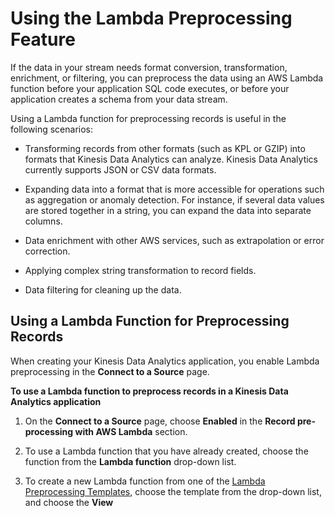 # Using the Lambda Preprocessing Feature<a name="lambda-preprocessing"></a>

If the data in your stream needs format conversion, transformation, enrichment, or filtering, you can preprocess the data using an AWS Lambda function before your application SQL code executes, or before your application creates a schema from your data stream\. 

Using a Lambda function for preprocessing records is useful in the following scenarios:

+ Transforming records from other formats \(such as KPL or GZIP\) into formats that Kinesis Data Analytics can analyze\. Kinesis Data Analytics currently supports JSON or CSV data formats\.

+ Expanding data into a format that is more accessible for operations such as aggregation or anomaly detection\. For instance, if several data values are stored together in a string, you can expand the data into separate columns\.

+ Data enrichment with other AWS services, such as extrapolation or error correction\.

+ Applying complex string transformation to record fields\.

+ Data filtering for cleaning up the data\.

## Using a Lambda Function for Preprocessing Records<a name="lambda-preprocessing-use"></a>

When creating your Kinesis Data Analytics application, you enable Lambda preprocessing in the **Connect to a Source** page\.

**To use a Lambda function to preprocess records in a Kinesis Data Analytics application**

1. On the **Connect to a Source** page, choose **Enabled** in the **Record pre\-processing with AWS Lambda** section\.

1. To use a Lambda function that you have already created, choose the function from the **Lambda function** drop\-down list\.

1. To create a new Lambda function from one of the [Lambda Preprocessing Templates](#lambda-preprocessing-templates), choose the template from the drop\-down list, and choose the **View <template name> in Lambda** link to edit the function\.

1. To create a new Lambda function, choose **Create new**\. For information about creating a Lambda function, see [Create a HelloWorld Lambda Function and Explore the Console](http://docs.aws.amazon.com/lambda/latest/dg/getting-started-create-function.html)\.

1. Choose the version of the Lambda function to use\. To use the latest version, choose **$LATEST**\.

When you choose or create a Lambda function for record preprocessing, the records are preprocessed before your application SQL code executes, or your application generates a schema from the records\.

## Lambda Preprocessing Permissions<a name="lambda-preprocessing-policy"></a>

To use Lambda preprocessing, the application's IAM role requires the following permissions policy:

```
     {
       "Sid": "UseLambdaFunction",
       "Effect": "Allow",
       "Action": [
           "lambda:InvokeFunction",
           "lambda:GetFunctionConfiguration"
       ],
       "Resource": "<FunctionARN>"
   }
```

For more information about adding permissions policies, see [Authentication and Access Control for Amazon Kinesis Data Analytics](authentication-and-access-control.md)\.

## Lambda Preprocessing Metrics<a name="lambda-preprocessing-metrics"></a>

You can monitor the number of Lambda invocations, bytes processed, successes and failures, etc\. using Amazon CloudWatch\. For information about CloudWatch metrics that are emitted by Kinesis Data Analytics Lambda preprocessing, see [Amazon Kinesis Analytics Metrics](http://docs.aws.amazon.com/AmazonCloudWatch/latest/monitoring/aka-metricscollected.html)\.

## Lambda Preprocessing Templates<a name="lambda-preprocessing-templates"></a>

Amazon Kinesis Data Analytics provides the following templates for Lambda functions for preprocessing records in a stream:


| Lambda Blueprint | Language and version | Description | 
| --- | --- | --- | 
| General Kinesis Data Analytics Input Processing  | Node\.js 6\.10 |  A Kinesis Data Analytics record pre\-processor that receives JSON or CSV records as input and then returns them with a processing status\. Use this processor as a starting point for custom transformation logic\.  | 
| General Kinesis Analytics Input Processing  | Python 2\.7 |  A Kinesis Data Analytics record pre\-processor that receives JSON or CSV records as input and then returns them with a processing status\. Use this processor as a starting point for custom transformation logic\.  | 
| Compressed Input Processing | Node\.js 6\.10 | A Kinesis Data Analytics record processor that receives compressed \(GZIP or Deflate compressed\) JSON or CSV records as input and returns decompressed records with a processing status\.  | 
| KPL Input Processing | Python 2\.7 | A Kinesis Data Analytics record processor that receives Kinesis Producer Library \(KPL\) aggregates of JSON or CSV records as input and returns disaggregated records with a processing status\.  | 

## Data Preprocessing Event Input Data Model/ Record Response Model<a name="lambda-preprocessing-data-model"></a>

To preprocess records, your Lambda function must be compliant with the required event input data and record response models\. 

### Event Input Data Model<a name="lambda-preprocessing-request-model"></a>

Kinesis Data Analytics continuously reads data from your Kinesis stream or Kinesis Data Firehose delivery stream\. For each batch of records it retrieves, the service manages how each batch gets passed to your Lambda function\. Your function receives a list of records as input\. Within your function, you iterate through the list and apply your business logic to accomplish your preprocessing requirements \(such as data format conversion or enrichment\)\. 

The input model to your preprocessing function varies slightly, depending on whether the data was received from a Kinesis stream or a Kinesis Data Firehose delivery stream\. 

If the source is a Kinesis Data Firehose delivery stream, the event input data model is as follows:

**Kinesis Data Firehose Request Data Model**


| Field | Description | 
| --- | --- | 
| Field | Description | 
| --- | --- | 
| Field | Description | 
| --- | --- | 
| invocationId | The Lambda invocation Id \(random GUID\)\. | 
| applicationArn | Kinesis Data Analytics application Amazon Resource Name \(ARN\) | 
| streamArn | Delivery stream ARN | 
| records [\[See the AWS documentation website for more details\]](http://docs.aws.amazon.com/kinesisanalytics/latest/dev/lambda-preprocessing.html)  | 
| recordId | record ID \(random GUID\) | 
| kinesisFirehoseRecordMetadata |  [\[See the AWS documentation website for more details\]](http://docs.aws.amazon.com/kinesisanalytics/latest/dev/lambda-preprocessing.html)  | 
| data | Base64\-encoded source record payload | 
| approximateArrivalTimestamp | Delivery stream record approximate arrival time | 

If the source is a Kinesis stream, the event input data model is as follows:

**Kinesis Streams Request Data Model**


| Field | Description | 
| --- | --- | 
| Field | Description | 
| --- | --- | 
| Field | Description | 
| --- | --- | 
| invocationId | The Lambda invocation Id \(random GUID\)\. | 
| applicationArn | Kinesis Data Analytics application ARN | 
| streamArn | Delivery stream ARN | 
| records [\[See the AWS documentation website for more details\]](http://docs.aws.amazon.com/kinesisanalytics/latest/dev/lambda-preprocessing.html)  | 
| recordId | record ID based off of Kinesis record sequence number | 
| kinesisStreamRecordMetadata |  [\[See the AWS documentation website for more details\]](http://docs.aws.amazon.com/kinesisanalytics/latest/dev/lambda-preprocessing.html)  | 
| data | Base64\-encoded source record payload | 
| sequenceNumber | Sequence number from the Kinesis stream record | 
| partitionKey | Partition key from the Kinesis stream record | 
| shardId | ShardId from the Kinesis stream record | 
| approximateArrivalTimestamp | Delivery stream record approximate arrival time | 

### Record Response Model<a name="lambda-preprocessing-response-model"></a>

All records returned from your Lambda preprocessing function \(with record IDs\) that are sent to the Lambda function must be returned\. They must contain the following parameters, or Kinesis Data Analytics rejects them and treats it as a data preprocessing failure\. The data payload part of the record can be transformed to accomplish preprocessing requirements\.

**Response Data Model**


| Field | Description | 
| --- | --- | 
| records [\[See the AWS documentation website for more details\]](http://docs.aws.amazon.com/kinesisanalytics/latest/dev/lambda-preprocessing.html)  | 
| recordId | The record ID is passed from Kinesis Data Analytics to Lambda during the invocation\. The transformed record must contain the same record ID\. Any mismatch between the ID of the original record and the ID of the transformed record is treated as a data preprocessing failure\. | 
| result | The status of the data transformation of the record\. The possible values are: [\[See the AWS documentation website for more details\]](http://docs.aws.amazon.com/kinesisanalytics/latest/dev/lambda-preprocessing.html)  | 
| data | The transformed data payload, after base64\-encoding\. Each data payload can contain multiple JSON documents if the application ingestion data format is JSON, or can contain multiple CSV rows \(with a row delimiter specified in each row\) if the application ingestion data format is CSV\. The Kinesis Data Analytics service successfully parses and processes data with either multiple JSON documents or CSV rows within the same data payload\.  | 

## Common Data Preprocessing Failures<a name="lambda-preprocessing-failures"></a>

The following are common reasons why preprocessing can fail\.

+ Not all records \(with record IDs\) in a batch that are sent to the Lambda function are returned back to the Kinesis Data Analytics service\. 

+ The response is missing either the record ID, status, or data payload field\. The data payload field is optional for a `Dropped` or `ProcessingFailed` record\.

+ The Lambda function timeouts are not sufficient to preprocess the data\.

+ The Lambda function response exceeds the response limits imposed by the AWS Lambda service\.

In the case of data preprocessing failures, the Kinesis Data Analytics service continues to retry Lambda invocations on the same set of records until successful\. You can monitor the following CloudWatch metrics to gain insight into failures\.

+ Kinesis Data Analytics Application `MillisBehindLatest`: Indicates how far behind an application is reading from the streaming source\. 

+ Kinesis Data Analytics Application `InputPreprocessing` CloudWatch metrics: Indicates the number of successes and failures, among other statistics\. For more information, see [Amazon Kinesis Analytics Metrics](http://docs.aws.amazon.com/AmazonCloudWatch/latest/monitoring/aka-metricscollected.html)\.

+ AWS Lambda function CloudWatch metrics and logs\.

## For Further Information<a name="lambda-preprocessing-further-information"></a>

For further information, including architectural information and a sample Lambda function to preprocess stream records, see [Pre\-Processing Data in Kinesis Analytics with AWS Lambda](https://aws.amazon.com/blogs/big-data/preprocessing-data-in-amazon-kinesis-analytics-with-aws-lambda/)\. 